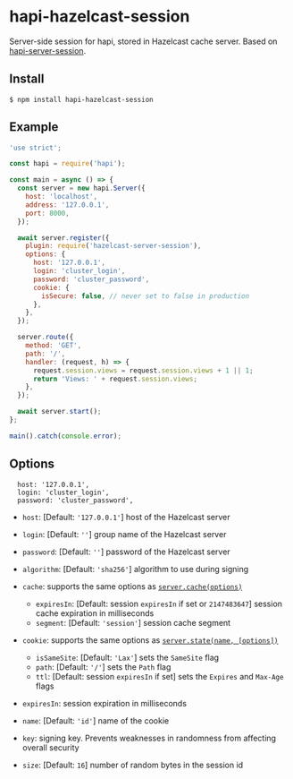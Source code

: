 # hapi-hazelcast-session

Server-side session for hapi, stored in Hazelcast cache server. Based on [hapi-server-session](https://github.com/btmorex/hapi-server-session). 

## Install

    $ npm install hapi-hazelcast-session

## Example

```javascript
'use strict';

const hapi = require('hapi');

const main = async () => {
  const server = new hapi.Server({
    host: 'localhost',
    address: '127.0.0.1',
    port: 8000,
  });

  await server.register({
    plugin: require('hazelcast-server-session'),
    options: {
      host: '127.0.0.1',
      login: 'cluster_login',
      password: 'cluster_password',
      cookie: {
        isSecure: false, // never set to false in production
      },
    },
  });

  server.route({
    method: 'GET',
    path: '/',
    handler: (request, h) => {
      request.session.views = request.session.views + 1 || 1;
      return 'Views: ' + request.session.views;
    },
  });

  await server.start();
};

main().catch(console.error);
```

## Options

      host: '127.0.0.1',
      login: 'cluster_login',
      password: 'cluster_password',
- `host`: [Default: `'127.0.0.1'`] host of the Hazelcast server
- `login`: [Default: `''`] group name of the Hazelcast server 
- `password`: [Default: `''`] password of the Hazelcast server 

- `algorithm`: [Default: `'sha256'`] algorithm to use during signing
- `cache`: supports the same options as [`server.cache(options)`](<https://hapijs.com/api#server.cache()>)
  - `expiresIn`: [Default: session `expiresIn` if set or `2147483647`] session cache expiration in milliseconds
  - `segment`: [Default: `'session'`] session cache segment
- `cookie`: supports the same options as [`server.state(name, [options])`](<https://hapijs.com/api#server.state()>)
  - `isSameSite`: [Default: `'Lax'`] sets the `SameSite` flag
  - `path`: [Default: `'/'`] sets the `Path` flag
  - `ttl`: [Default: session `expiresIn` if set] sets the `Expires` and `Max-Age` flags
- `expiresIn`: session expiration in milliseconds
- `name`: [Default: `'id'`] name of the cookie
- `key`: signing key. Prevents weaknesses in randomness from affecting overall security
- `size`: [Default: `16`] number of random bytes in the session id


